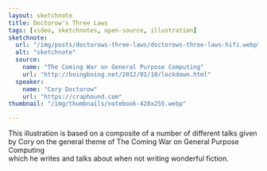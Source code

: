 ```yaml
---
layout: sketchnote
title: Doctorow's Three Laws
tags: [video, sketchnotes, open-source, illustration]
sketchnote:
  url: "/img/posts/doctorows-three-laws/doctorows-three-laws-hifi.webp"
  alt: "sketchnote"
  source:
    name: "The Coming War on General Purpose Computing"
    url: "http://boingboing.net/2012/01/10/lockdown.html"
  speaker:
    name: "Cory Doctorow"
    url: "https://craphound.com"
thumbnail: "/img/thumbnails/notebook-420x255.webp"

---
```


This illustration is based on a composite of a number of different talks
given by Cory on the general theme of The Coming War on General Purpose Computing  
which he writes and talks about when not writing wonderful fiction.
